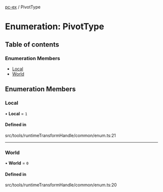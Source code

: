 [pc-ex](https://github.com/TheFBplus/pc-ex/blob/master/docs/md/README.md) / PivotType

# Enumeration: PivotType

## Table of contents

### Enumeration Members

- [Local](https://github.com/TheFBplus/pc-ex/blob/master/docs/md/enums/PivotType.md#local)
- [World](https://github.com/TheFBplus/pc-ex/blob/master/docs/md/enums/PivotType.md#world)

## Enumeration Members

### Local

• **Local** = ``1``

#### Defined in

src/tools/runtimeTransformHandle/common/enum.ts:21

___

### World

• **World** = ``0``

#### Defined in

src/tools/runtimeTransformHandle/common/enum.ts:20
